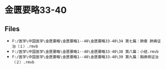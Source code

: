 # 金匮要略33-40

## Files

- `F:/医学\中国医学\金匮要略\金匮要略1--40\金匮要略33-40\34 第七篇：肺痿 肺痈证治（１）.rmvb`
- `F:/医学\中国医学\金匮要略\金匮要略1--40\金匮要略33-40\38 第八篇：小结.rmvb`
- `F:/医学\中国医学\金匮要略\金匮要略1--40\金匮要略33-40\39 第九篇：胸痹病证治（２）.rmvb`
